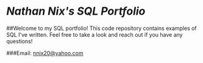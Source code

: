 # *Nathan Nix's SQL Portfolio*

##Welcome to my SQL portfolio! This code repository contains examples of SQL I've written. Feel free to take a look and reach out if you have any questions!

###Email: nnix20@yahoo.com
